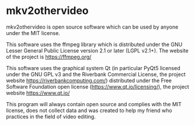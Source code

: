 # mkv2othervideo
 
mkv2othervideo is open source software which can be used by anyone under the MIT license.

This software uses the ffmpeg library which is distributed under the GNU Lesser General Public License version 2.1 or later 
(LGPL v2.1+). The website of the project is https://ffmpeg.org/

This software uses the graphical system Qt (in particular PyQt5 licensed under the GNU GPL v3 and the Riverbank Commercial 
License, the project website https://riverbankcomputing.com/) distributed under the Free Software Foundation open license 
(https://www.qt.io/licensing/), the project website https://www.qt.io/

This program will always contain open source and complies with the MIT license, does not collect data and was created to 
help my friend who practices in the field of video editing.